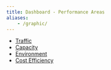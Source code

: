 ```yaml
---
title: Dashboard - Performance Areas
aliases:
    - /graphic/
---
```


* [Traffic](/traffic/)
* [Capacity](/capacity/)
* [Environment](/efficiency/)
* [Cost Efficiency](/economics/)
